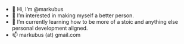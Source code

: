 - 👋 Hi, I’m @markubus
- 👀 I’m interested in making myself a better person.
- 🌱 I’m currently learning how to be more of a stoic and anything else personal development aligned.
- 📫 markubus (at) gmail.com

<!---
markubus/markubus is a ✨ special ✨ repository because its `README.md` (this file) appears on your GitHub profile.
You can click the Preview link to take a look at your changes.
--->

